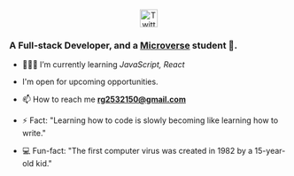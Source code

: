 <h3 align ="center">
<a href='https://readme-typing-svg.herokuapp.com/?lines=Hi+there+<img src="https://media.giphy.com/media/hvRJCLFzcasrR4ia7z/giphy.gif" width="28">;Welcome+to+Muskan+Gupta+Profile'</a>
</h3>

<!-- Adding social media Icons -->
<p align="center">
 <a href="https://www.linkedin.com/in/muskan-gupta-869165225/"><img width="32px" alt="Twitter" title="Twitter" src="https://i.imgur.com/OXZM1L6.png"/></a>

</p>

<h3 align="left">A Full-stack Developer, and a <a href="https://www.microverse.org/?grsf=n05ptr">Microverse</a> student 📖.</h3>

- 👨🏾‍💻 I’m currently learning _JavaScript, React_
- I'm open for upcoming opportunities.

- 📫 How to reach me **rg2532150@gmail.com**

- ⚡ Fact: "Learning how to code is slowly becoming like learning how to write."

- 💻 Fun-fact: "The first computer virus was created in 1982 by a 15-year-old kid."

<!--
**muskan2532150/muskan2532150** is a ✨ _special_ ✨ repository because its `README.md` (this file) appears on your GitHub profile.

Here are some ideas to get you started:

- 🔭 I’m currently working on ...
- 🌱 I’m currently learning ...
- 👯 I’m looking to collaborate on ...
- 🤔 I’m looking for help with ...
- 💬 Ask me about ...
- 📫 How to reach me: ...
- 😄 Pronouns: ...
- ⚡ Fun fact: ...
-->
